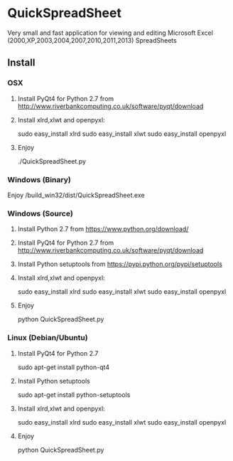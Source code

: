 QuickSpreadSheet
================

Very small and fast application for viewing and editing Microsoft Excel (2000,XP,2003,2004,2007,2010,2011,2013) SpreadSheets

 Install 
---------

### OSX
1. Install PyQt4 for Python 2.7 from http://www.riverbankcomputing.co.uk/software/pyqt/download
2. Install xlrd,xlwt and openpyxl:

    sudo easy_install xlrd
    sudo easy_install xlwt
    sudo easy_install openpyxl

3. Enjoy

    ./QuickSpreadSheet.py
        
### Windows (Binary)

Enjoy /build_win32/dist/QuickSpreadSheet.exe

### Windows (Source)

1. Install Python 2.7 from https://www.python.org/download/
2. Install PyQt4 for Python 2.7 from http://www.riverbankcomputing.co.uk/software/pyqt/download
3. Install Python setuptools from https://pypi.python.org/pypi/setuptools
4. Install xlrd,xlwt and openpyxl:

    sudo easy_install xlrd
    sudo easy_install xlwt
    sudo easy_install openpyxl

5. Enjoy

    python QuickSpreadSheet.py
        
### Linux (Debian/Ubuntu)
1. Install PyQt4 for Python 2.7
    
    sudo apt-get install python-qt4
    
3. Install Python setuptools

    sudo apt-get install python-setuptools

4. Install xlrd,xlwt and openpyxl:

    sudo easy_install xlrd
    sudo easy_install xlwt
    sudo easy_install openpyxl

5. Enjoy

    python QuickSpreadSheet.py